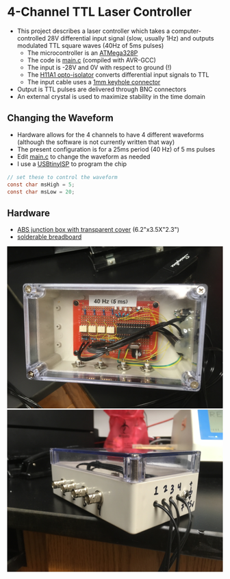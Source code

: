 # 4-Channel TTL Laser Controller
* This project describes a laser controller which takes a computer-controlled 28V differential input signal (slow, usually 1Hz) and outputs modulated TTL square waves (40Hz of 5ms pulses)
  * The microcontroller is an [ATMega328P](http://ww1.microchip.com/downloads/en/DeviceDoc/Atmel-7810-Automotive-Microcontrollers-ATmega328P_Datasheet.pdf)
  * The code is [main.c](main.c) (compiled with AVR-GCC)
  * The input is -28V and 0V with respect to ground (!)
  * The [H11A1 opto-isolator](https://www.vishay.com/docs/83730/h11a1.pdf) converts differential input signals to TTL
  * The input cable uses a [1mm keyhole connector](http://www.plastics1.com/Catalog.php?FILTER_CLEAR&FILTER_F10=Medical&FILTER_F0=Connectors&FILTER_F1=Touchproof&FILTER_F2=1mm)
* Output is TTL pulses are delivered through BNC connectors
* An external crystal is used to maximize stability in the time domain

## Changing the Waveform
* Hardware allows for the 4 channels to have 4 different waveforms (although the software is not currently written that way)
* The present configuration is for a 25ms period (40 Hz) of 5 ms pulses
* Edit [main.c](main.c) to change the waveform as needed
* I use a [USBtinyISP](https://www.amazon.com/s?k=usbtinyisp) to program the chip

```c
// set these to control the waveform
const char msHigh = 5;
const char msLow = 20;
```

## Hardware
* [ABS junction box with transparent cover](https://www.amazon.com/uxcell-200mmx120mmx113mm-Universal-Enclosure-Transparent/dp/B071FKFLKZ/) (6.2"x3.5X"2.3")
* [solderable breadboard](https://www.amazon.com/Gikfun-Solder-able-Breadboard-Plated-Arduino/dp/B071R3BFNL/)

![](IMG_5205.JPG)
![](IMG_5203.JPG)
